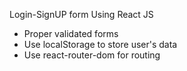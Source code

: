 Login-SignUP form Using React JS
- Proper validated forms
- Use localStorage to store user's data
- Use react-router-dom for routing
